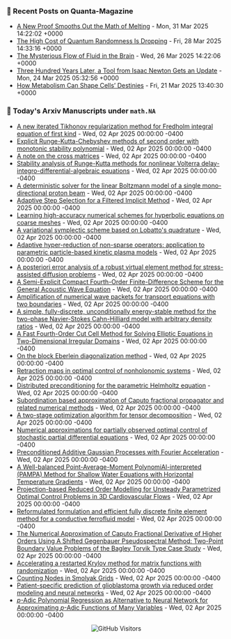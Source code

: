 ### 📝 Recent Posts on Quanta-Magazine
<!-- quanta starts -->
* <a href="https://www.quantamagazine.org/a-new-proof-smooths-out-the-math-of-melting-20250331/">A New Proof Smooths Out the Math of Melting</a> - Mon, 31 Mar 2025 14:22:02 +0000
* <a href="https://www.quantamagazine.org/the-high-cost-of-quantum-randomness-is-dropping-20250328/">The High Cost of Quantum Randomness Is Dropping</a> - Fri, 28 Mar 2025 14:33:16 +0000
* <a href="https://www.quantamagazine.org/the-mysterious-flow-of-fluid-in-the-brain-20250326/">The Mysterious Flow of Fluid in the Brain</a> - Wed, 26 Mar 2025 14:22:06 +0000
* <a href="https://www.quantamagazine.org/three-hundred-years-later-a-tool-from-isaac-newton-gets-an-update-20250324/">Three Hundred Years Later, a Tool from Isaac Newton Gets an Update</a> - Mon, 24 Mar 2025 05:32:56 +0000
* <a href="https://www.quantamagazine.org/how-metabolism-can-shape-cells-destinies-20250321/">How Metabolism Can Shape Cells’ Destinies</a> - Fri, 21 Mar 2025 13:40:30 +0000
<!-- quanta ends -->


### 📝 Today's Arxiv Manuscripts under ``math.NA``
<!-- arxiv-math-na starts -->
* <a href="https://arxiv.org/abs/2504.00209">A new iterated Tikhonov regularization method for Fredholm integral equation of first kind</a> - Wed, 02 Apr 2025 00:00:00 -0400
* <a href="https://arxiv.org/abs/2504.00323">Explicit Runge-Kutta-Chebyshev methods of second order with monotonic stability polynomial</a> - Wed, 02 Apr 2025 00:00:00 -0400
* <a href="https://arxiv.org/abs/2504.00325">A note on the cross matrices</a> - Wed, 02 Apr 2025 00:00:00 -0400
* <a href="https://arxiv.org/abs/2504.00330">Stability analysis of Runge-Kutta methods for nonlinear Volterra delay-integro-differential-algebraic equations</a> - Wed, 02 Apr 2025 00:00:00 -0400
* <a href="https://arxiv.org/abs/2504.00340">A deterministic solver for the linear Boltzmann model of a single mono-directional proton beam</a> - Wed, 02 Apr 2025 00:00:00 -0400
* <a href="https://arxiv.org/abs/2504.00405">Adaptive Step Selection for a Filtered Implicit Method</a> - Wed, 02 Apr 2025 00:00:00 -0400
* <a href="https://arxiv.org/abs/2504.00462">Learning high-accuracy numerical schemes for hyperbolic equations on coarse meshes</a> - Wed, 02 Apr 2025 00:00:00 -0400
* <a href="https://arxiv.org/abs/2504.00560">A variational symplectic scheme based on Lobatto's quadrature</a> - Wed, 02 Apr 2025 00:00:00 -0400
* <a href="https://arxiv.org/abs/2504.00604">Adaptive hyper-reduction of non-sparse operators: application to parametric particle-based kinetic plasma models</a> - Wed, 02 Apr 2025 00:00:00 -0400
* <a href="https://arxiv.org/abs/2504.00648">A posteriori error analysis of a robust virtual element method for stress-assisted diffusion problems</a> - Wed, 02 Apr 2025 00:00:00 -0400
* <a href="https://arxiv.org/abs/2504.00666">A Semi-Explicit Compact Fourth-Order Finite-Difference Scheme for the General Acoustic Wave Equation</a> - Wed, 02 Apr 2025 00:00:00 -0400
* <a href="https://arxiv.org/abs/2504.00667">Amplification of numerical wave packets for transport equations with two boundaries</a> - Wed, 02 Apr 2025 00:00:00 -0400
* <a href="https://arxiv.org/abs/2504.00688">A simple, fully-discrete, unconditionally energy-stable method for the two-phase Navier-Stokes Cahn-Hilliard model with arbitrary density ratios</a> - Wed, 02 Apr 2025 00:00:00 -0400
* <a href="https://arxiv.org/abs/2504.00724">A Fast Fourth-Order Cut Cell Method for Solving Elliptic Equations in Two-Dimensional Irregular Domains</a> - Wed, 02 Apr 2025 00:00:00 -0400
* <a href="https://arxiv.org/abs/2504.00740">On the block Eberlein diagonalization method</a> - Wed, 02 Apr 2025 00:00:00 -0400
* <a href="https://arxiv.org/abs/2504.00808">Retraction maps in optimal control of nonholonomic systems</a> - Wed, 02 Apr 2025 00:00:00 -0400
* <a href="https://arxiv.org/abs/2504.00886">Distributed preconditioning for the parametric Helmholtz equation</a> - Wed, 02 Apr 2025 00:00:00 -0400
* <a href="https://arxiv.org/abs/2504.00958">Subordination based approximation of Caputo fractional propagator and related numerical methods</a> - Wed, 02 Apr 2025 00:00:00 -0400
* <a href="https://arxiv.org/abs/2504.00313">A two-stage optimization algorithm for tensor decomposition</a> - Wed, 02 Apr 2025 00:00:00 -0400
* <a href="https://arxiv.org/abs/2504.00381">Numerical approximations for partially observed optimal control of stochastic partial differential equations</a> - Wed, 02 Apr 2025 00:00:00 -0400
* <a href="https://arxiv.org/abs/2504.00480">Preconditioned Additive Gaussian Processes with Fourier Acceleration</a> - Wed, 02 Apr 2025 00:00:00 -0400
* <a href="https://arxiv.org/abs/2409.12606">A Well-balanced Point-Average-Moment PolynomiAl-interpreted (PAMPA) Method for Shallow Water Equations with Horizontal Temperature Gradients</a> - Wed, 02 Apr 2025 00:00:00 -0400
* <a href="https://arxiv.org/abs/2410.20828">Projection-based Reduced Order Modelling for Unsteady Parametrized Optimal Control Problems in 3D Cardiovascular Flows</a> - Wed, 02 Apr 2025 00:00:00 -0400
* <a href="https://arxiv.org/abs/2501.05941">Reformulated formulation and efficient fully discrete finite element method for a conductive ferrofluid model</a> - Wed, 02 Apr 2025 00:00:00 -0400
* <a href="https://arxiv.org/abs/2501.17956">The Numerical Approximation of Caputo Fractional Derivative of Higher Orders Using A Shifted Gegenbauer Pseudospectral Method: Two-Point Boundary Value Problems of the Bagley Torvik Type Case Study</a> - Wed, 02 Apr 2025 00:00:00 -0400
* <a href="https://arxiv.org/abs/2503.22631">Accelerating a restarted Krylov method for matrix functions with randomization</a> - Wed, 02 Apr 2025 00:00:00 -0400
* <a href="https://arxiv.org/abs/2408.09809">Counting Nodes in Smolyak Grids</a> - Wed, 02 Apr 2025 00:00:00 -0400
* <a href="https://arxiv.org/abs/2412.05330">Patient-specific prediction of glioblastoma growth via reduced order modeling and neural networks</a> - Wed, 02 Apr 2025 00:00:00 -0400
* <a href="https://arxiv.org/abs/2503.23488">$p$-Adic Polynomial Regression as Alternative to Neural Network for Approximating $p$-Adic Functions of Many Variables</a> - Wed, 02 Apr 2025 00:00:00 -0400
<!-- arxiv-math-na ends -->

<div align="center">
  
![GitHub Visitors](https://api.visitorbadge.io/api/visitors?path=https%3A%2F%2Fgithub.com%2Flowrank&label=profile%20views&labelColor=%231e1e2e&countColor=%23cba6f7)



</div>
